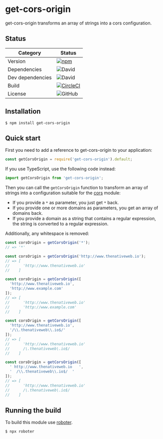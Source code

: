 # get-cors-origin

get-cors-origin transforms an array of strings into a cors configuration.

## Status

| Category         | Status                                                                                                                                               |
| ---------------- | ---------------------------------------------------------------------------------------------------------------------------------------------------- |
| Version          | [![npm](https://img.shields.io/npm/v/get-cors-origin)](https://www.npmjs.com/package/get-cors-origin)                                                      |
| Dependencies     | ![David](https://img.shields.io/david/thenativeweb/get-cors-origin)                                                                                     |
| Dev dependencies | ![David](https://img.shields.io/david/dev/thenativeweb/get-cors-origin)                                                                                 |
| Build            | [![CircleCI](https://img.shields.io/circleci/build/github/thenativeweb/get-cors-origin)](https://circleci.com/gh/thenativeweb/get-cors-origin/tree/master) |
| License          | ![GitHub](https://img.shields.io/github/license/thenativeweb/get-cors-origin)

## Installation

```shell
$ npm install get-cors-origin
```

## Quick start

First you need to add a reference to get-cors-origin to your application:

```javascript
const getCorsOrigin = require('get-cors-origin').default;
```

If you use TypeScript, use the following code instead:

```typescript
import getCorsOrigin from 'get-cors-origin';
```

Then you can call the `getCorsOrigin` function to transform an array of strings into a configuration suitable for the [cors](https://www.npmjs.com/package/cors) module:

- If you provide a `*` as parameter, you just get `*` back.
- If you provide one or more domains as parameters, you get an array of domains back.
- If you provide a domain as a string that contains a regular expression, the string is converted to a regular expression.

Additionally, any whitespace is removed:

```javascript
const corsOrigin = getCorsOrigin('*');
// => '*'

const corsOrigin = getCorsOrigin('http://www.thenativeweb.io');
// => [
//      'http://www.thenativeweb.io'
//    ]

const corsOrigin = getCorsOrigin([
  'http://www.thenativeweb.io',
  'http://www.example.com'
]);
// => [
//      'http://www.thenativeweb.io'
//      'http://www.example.com'
//    ]

const corsOrigin = getCorsOrigin([
  'http://www.thenativeweb.io',
  '/\\.thenativeweb\\.io$/'
]);
// => [
//      'http://www.thenativeweb.io'
//      /\.thenativeweb\.io$/
//    ]

const corsOrigin = getCorsOrigin([
  ' http://www.thenativeweb.io   ',
  '  /\\.thenativeweb\\.io$/  '
]);
// => [
//      'http://www.thenativeweb.io'
//      /\.thenativeweb\.io$/
//    ]
```

## Running the build

To build this module use [roboter](https://www.npmjs.com/package/roboter).

```shell
$ npx roboter
```

